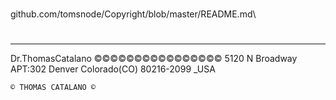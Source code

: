 # 

github.com/tomsnode/Copyright/blob/master/README.md\

#

--------------
Dr.ThomasCatalano
©©©©©©©©©©©©©©©©
5120 N Broadway APT:302
Denver Colorado(CO) 80216-2099 _USA

    © THOMAS CATALANO ©

